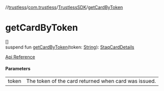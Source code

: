 //[trustless](../../../index.md)/[com.trustless](../index.md)/[TrustlessSDK](index.md)/[getCardByToken](get-card-by-token.md)

# getCardByToken

[]\
suspend fun [getCardByToken](get-card-by-token.md)(token: [String](https://kotlinlang.org/api/latest/jvm/stdlib/kotlin/-string/index.html)): [StaqCardDetails](../../com.trustless.requests.cards/-staq-card-details/index.md)

[Api Reference](https://developer.finto.io/docs/apis/cards#/Cards/Get%20a%20card%20details)

#### Parameters

| | |
|---|---|
| token | The token of the card returned when card was issued. |
